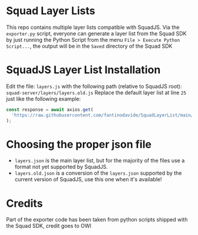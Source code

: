 # Squad Layer Lists
This repo contains multiple layer lists compatible with SquadJS.
Via the `exporter.py` script, everyone can generate a layer list from the Squad SDK by just running the Python Script from the menu `File > Execute Python Script...`, the output will be in the `Saved` directory of the Squad SDK
# SquadJS Layer List Installation
Edit the file: `layers.js` with the following path (relative to SquadJS root): `squad-server/layers/layers.old.js`
Replace the default layer list at line `25` just like the following example:
```js
const response = await axios.get(
  'https://raw.githubusercontent.com/fantinodavide/SquadLayerList/main/layers.old.json'
);
```
# Choosing the proper json file
- `layers.json` is the main layer list, but for the majority of the files use a format not yet supported by SquadJS.
- `layers.old.json` is a conversion of the `layers.json` supported by the current version of SquadJS, use this one when it's available!
# Credits
Part of the exporter code has been taken from python scripts shipped with the Squad SDK, credit goes to OWI
